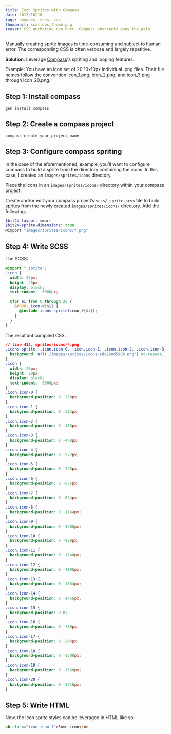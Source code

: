 ```yaml
---
title: Icon Sprites with Compass
date: 2012/10/10
tags: compass, scss, css
thumbnail: scallops_thumb.png
teaser: CSS authoring can hurt. Compass abstracts away the pain.
---
```


Manually creating sprite images is time-consuming and subject to human error. The corresponding CSS is often verbose and largely repetitive.

<b>Solution</b>: Leverage <a href="http://compass-style.org/">Compass</a>'s spriting and looping features.

Example: You have an icon set of 20 10x10px individual .png files. Their file names follow the convention icon\_1.png, icon\_2.png, and icon\_3.png through icon\_20.png.

## Step 1: Install compass

```
gem install compass
```

## Step 2: Create a compass project

```
compass create your_project_name
```

## Step 3: Configure compass spriting

In the case of the aforementioned, example, you&#8217;ll want to configure compass to build a sprite from the directory containing the icons. In this case, I created an <code>images/sprites/icons</code> directory.

Place the icons in an <code>images/sprites/icons/</code> directory within your compass project.

Create and/or edit your compass project&#8217;s <code>scss/_sprite.scss</code> file to build sprites from the newly created <code>images/sprites/icons/</code> directory. Add the following:

```scss
$bit24-layout: smart
$bit24-sprite-dimensions: true
@import "images/sprites/icons/*.png"
```

## Step 4: Write SCSS

The SCSS:

```scss
@import "_sprite";
.icon {
  width: 20px;
  height: 20px;
  display: block;
  text-indent: -5000px;

  @for $i from 0 through 20 {
    &#038;.icon-#{$i} {
      @include icons-sprite(icon_#{$i});
    }
  }
}
```

The resultant compiled CSS:

```css
// line 418, sprites/icons/*.png
.icons-sprite, .icon.icon-0, .icon.icon-1, .icon.icon-2, .icon.icon-3, .icon.icon-4, .icon.icon-5, .icon.icon-6, .icon.icon-7, .icon.icon-8, .icon.icon-9, .icon.icon-10, .icon.icon-11, .icon.icon-12, .icon.icon-13, .icon.icon-14, .icon.icon-15, .icon.icon-16, .icon.icon-17, .icon.icon-18, .icon.icon-19, .icon.icon-20 {
  background: url('/images/sprites/icons-sda260d590b.png') no-repeat;
}
.icon {
  width: 20px;
  height: 20px;
  display: block;
  text-indent: -5000px;
}
.icon.icon-0 {
  background-position: 0 -260px;
}
.icon.icon-1 {
  background-position: 0 -312px;
}
.icon.icon-2 {
  background-position: 0 -416px;
}
.icon.icon-3 {
  background-position: 0 -468px;
}
.icon.icon-4 {
  background-position: 0 -572px;
}
.icon.icon-5 {
  background-position: 0 -728px;
}
.icon.icon-6 {
  background-position: 0 -676px;
}
.icon.icon-7 {
  background-position: 0 -624px;
}
.icon.icon-8 {
  background-position: 0 -1144px;
}
.icon.icon-9 {
  background-position: 0 -1300px;
}
.icon.icon-10 {
  background-position: 0 -988px;
}
.icon.icon-11 {
  background-position: 0 -1248px;
}
.icon.icon-12 {
  background-position: 0 -1196px;
}
.icon.icon-13 {
  background-position: 0 -1664px;
}
.icon.icon-14 {
  background-position: 0 -1456px;
}
.icon.icon-15 {
  background-position: 0 0;
}
.icon.icon-16 {
  background-position: 0 -780px;
}
.icon.icon-17 {
  background-position: 0 -364px;
}
.icon.icon-18 {
  background-position: 0 -1508px;
}
.icon.icon-19 {
  background-position: 0 -1560px;
}
.icon.icon-20 {
  background-position: 0 -1716px;
}
```

## Step 5: Write HTML
Now, the icon sprite styles can be leveraged in HTML like so:

```html
<b class="icon icon-1">Some icon</b>
```
